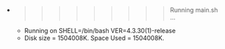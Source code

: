 * >>>>>>>>> Running main.sh ...
  * Running on SHELL=/bin/bash VER=4.3.30(1)-release
  * Disk size = 1504008K. Space Used = 1504008K.

